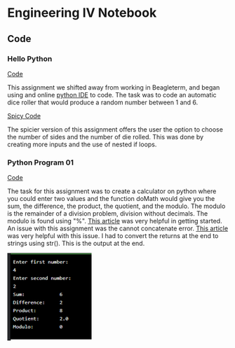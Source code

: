 # Engineering IV Notebook


## Code

### Hello Python

  [Code](https://github.com/hnovak94/Engineering4Notebook/blob/main/diceroller%20(1).py)

This assignment we shifted away from working in Beagleterm, and began using and online [python IDE](https://www.online-python.com/) to code. The task was to code an automatic dice roller that would produce a random number between 1 and 6. 

[Spicy Code](https://github.com/hnovak94/Engineering4Notebook/blob/main/spicydr.py)

The spicier version of this assignment offers the user the option to choose the number of sides and the number of die rolled. This was done by creating more inputs and the use of nested if loops. 

### Python Program 01

[Code](https://github.com/hnovak94/Engineering4Notebook/blob/main/calculator.py) 

The task for this assignment was to create a calculator on python where you could enter two values and the function doMath would give you the sum, the difference, the product, the quotient, and the modulo. The modulo is the remainder of a division problem, division without decimals. The modulo is found using "%". [This article](https://www.programiz.com/python-programming/examples/calculator) was very helpful in getting started. An issue with this assignment was the cannot concatenate error. [This article](https://careerkarma.com/blog/python-typeerror-can-only-concatenate-str-not-int-to-str/) was very helpful with this issue. I had to convert the returns at the end to strings using str(). This is the output at the end. 

<img src="https://github.com/hnovak94/Engineering4Notebook/blob/main/Media/calcoutput.PNG" height=200>
